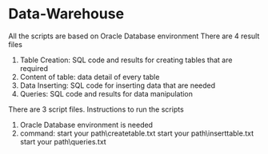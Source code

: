 # Data-Warehouse

All the scripts are based on Oracle Database environment
There are 4 result files
   1. Table Creation: SQL code and results for creating tables that are required
   2. Content of table: data detail of every table
   3. Data Inserting: SQL code for inserting data that are needed
   4. Queries: SQL code and results for data manipulation

There are 3 script files. Instructions to run the scripts
   1. Oracle Database environment is needed
   2. command:
      start your path\createtable.txt
      start your path\inserttable.txt
      start your path\queries.txt

